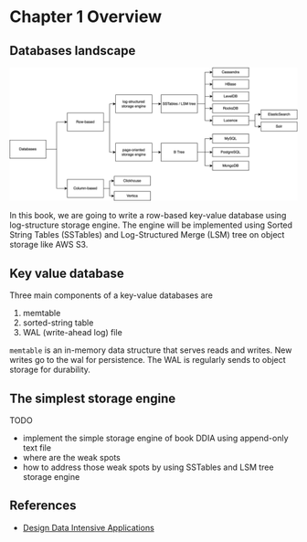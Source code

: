 # Chapter 1 Overview

## Databases landscape

![img_1.png](img_1.png)

In this book, we are going to write a row-based key-value database using log-structure storage engine. The engine will be implemented using Sorted String Tables (SSTables) and Log-Structured Merge (LSM) tree on object storage like AWS S3.

## Key value database

Three main components of a key-value databases are
1. memtable
2. sorted-string table
3. WAL (write-ahead log) file

`memtable` is an in-memory data structure that serves reads and writes. New writes go to the wal for persistence. The WAL is regularly sends to object storage for durability.

## The simplest storage engine

TODO
- implement the simple storage engine of book DDIA using append-only text file
- where are the weak spots
- how to address those weak spots by using SSTables and LSM tree storage engine


## References
- [Design Data Intensive Applications](https://www.amazon.com/Designing-Data-Intensive-Applications-Reliable-Maintainable/dp/1449373321)

